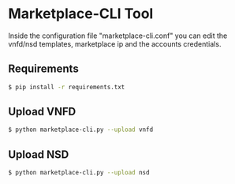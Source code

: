 # Marketplace-CLI Tool

Inside the configuration file "marketplace-cli.conf" you can edit the vnfd/nsd templates, marketplace ip and the accounts credentials.

## Requirements

```sh
$ pip install -r requirements.txt
```

## Upload VNFD

```sh
$ python marketplace-cli.py --upload vnfd
```

## Upload NSD

```sh
$ python marketplace-cli.py --upload nsd
```